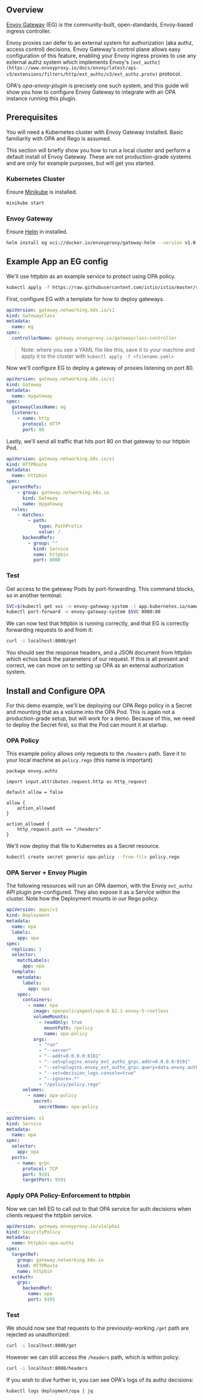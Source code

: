 ## Overview

[Envoy Gateway](https://gateway.envoyproxy.io/) (EG) is the community-built, open-standards, Envoy-based ingress controller.

Envoy proxies can defer to an external system for authorization (aka authz, access control) decisions.
Envoy Gateway's control plane allows easy configuration of this feature, enabling your Envoy ingress proxies to use any external authz system which implements Envoy's `[ext_authz](https://www.envoyproxy.io/docs/envoy/latest/api-v3/extensions/filters/http/ext_authz/v3/ext_authz.proto)` protocol.

OPA's _opa-envoy-plugin_ is precisely one such system, and this guide will show you how to configure Envoy Gateway to integrate with an OPA instance running this plugin.

## Prerequisites

You will need a Kubernetes cluster with Envoy Gateway installed.
Basic familiarity with OPA and Rego is assumed.

This section will briefly show you how to run a local cluster and perform a default install of Envoy Gateway.
These are not production-grade systems and are only for example purposes, but will get you started.

### Kubernetes Cluster

Ensure [Minikube](https://minikube.sigs.k8s.io/docs/) is installed.

```bash
minikube start
```

### Envoy Gateway

Ensure [Helm](https://helm.sh/) in installed.

```bash
helm install eg oci://docker.io/envoyproxy/gateway-helm --version v1.0.0 -n envoy-gateway-system --create-namespace
```

## Example App an EG config

We'll use httpbin as an example service to protect using OPA policy.

```bash
kubectl apply -f https://raw.githubusercontent.com/istio/istio/master/samples/httpbin/httpbin.yaml
```

First, configure EG with a template for how to deploy gateways.

```yaml
apiVersion: gateway.networking.k8s.io/v1
kind: GatewayClass
metadata:
  name: eg
spec:
  controllerName: gateway.envoyproxy.io/gatewayclass-controller
```

> Note: where you see a YAML file like this, save it to your machine and apply it to the cluster with `kubectl apply -f <filename.yaml>`

Now we'll configure EG to deploy a gateway of proxies listening on port 80.

```yaml
apiVersion: gateway.networking.k8s.io/v1
kind: Gateway
metadata:
  name: mygateway
spec:
  gatewayClassName: eg
  listeners:
    - name: http
      protocol: HTTP
      port: 80
```

Lastly, we'll send all traffic that hits port 80 on that gateway to our httpbin Pod.

```yaml
apiVersion: gateway.networking.k8s.io/v1
kind: HTTPRoute
metadata:
  name: httpbin
spec:
  parentRefs:
    - group: gateway.networking.k8s.io
      kind: Gateway
      name: mygateway
  rules:
    - matches:
        - path:
            type: PathPrefix
            value: /
      backendRefs:
        - group: ""
          kind: Service
          name: httpbin
          port: 8000
```

### Test

Get access to the gateway Pods by port-forwarding.
This command blocks, so in another terminal:

```bash
SVC=$(kubectl get svc -n envoy-gateway-system -l app.kubernetes.io/name=envoy -l gateway.envoyproxy.io/owning-gateway-name=mygateway -l gateway.envoyproxy.io/owning-gateway-namespace=default -o name)
kubectl port-forward -n envoy-gateway-system $SVC 8080:80
```

We can now test that httpbin is running correctly, and that EG is correctly forwarding requests to and from it:

```bash
curl -i localhost:8080/get
```

You should see the response headers, and a JSON document from httpbin which echos back the parameters of our request.
If this is all present and correct, we can move on to setting up OPA as an external authorization system.

## Install and Configure OPA

For this demo example, we'll be deploying our OPA Rego policy in a Secret and mounting that as a volume into the OPA Pod.
This is again not a production-grade setup, but will work for a demo.
Because of this, we need to deploy the Secret first, so that the Pod can mount it at startup.

### OPA Policy

This example policy allows only requests to the `/headers` path.
Save it to your local machine as `policy.rego` (this name is important)

```rego
package envoy.authz

import input.attributes.request.http as http_request

default allow = false

allow {
    action_allowed
}

action_allowed {
    http_request.path == "/headers"
}
```

We'll now deploy that file to Kubernetes as a Secret resource.

```bash
kubectl create secret generic opa-policy --from-file policy.rego
```

### OPA Server + Envoy Plugin

The following resources will run an OPA daemon, with the Envoy `ext_authz` API plugin pre-configured.
They also expose it as a Service within the cluster.
Note how the Deployment mounts in our Rego policy.

```yaml
apiVersion: apps/v1
kind: Deployment
metadata:
  name: opa
  labels:
    app: opa
spec:
  replicas: 1
  selector:
    matchLabels:
      app: opa
  template:
    metadata:
      labels:
        app: opa
    spec:
      containers:
        - name: opa
          image: openpolicyagent/opa:0.62.1-envoy-5-rootless
          volumeMounts:
            - readOnly: true
              mountPath: /policy
              name: opa-policy
          args:
            - "run"
            - "--server"
            - "--addr=0.0.0.0:8181"
            - "--set=plugins.envoy_ext_authz_grpc.addr=0.0.0.0:9191"
            - "--set=plugins.envoy_ext_authz_grpc.query=data.envoy.authz.allow"
            - "--set=decision_logs.console=true"
            - "--ignore=.*"
            - "/policy/policy.rego"
      volumes:
        - name: opa-policy
          secret:
            secretName: opa-policy
---
apiVersion: v1
kind: Service
metadata:
  name: opa
spec:
  selector:
    app: opa
  ports:
    - name: grpc
      protocol: TCP
      port: 9191
      targetPort: 9191
```

### Apply OPA Policy-Enforcement to httpbin

Now we can tell EG to call out to that OPA service for auth decisions when clients request the httpbin service.

```yaml
apiVersion: gateway.envoyproxy.io/v1alpha1
kind: SecurityPolicy
metadata:
  name: httpbin-opa-authz
spec:
  targetRef:
    group: gateway.networking.k8s.io
    kind: HTTPRoute
    name: httpbin
  extAuth:
    grpc:
      backendRef:
        name: opa
        port: 9191
```

### Test

We should now see that requests to the previously-working `/get` path are rejected as unauthorized:

```bash
curl -i localhost:8080/get
```

However we can still access the `/headers` path, which is within policy:

```bash
curl -i localhost:8080/headers
```

If you wish to dive further in, you can see OPA's logs of its authz decisions:

```bash
kubectl logs deployment/opa | jq
```
